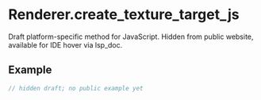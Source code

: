 # Renderer.create_texture_target_js

Draft platform-specific method for JavaScript.
Hidden from public website, available for IDE hover via lsp_doc.

## Example

```rust
// hidden draft; no public example yet
```

